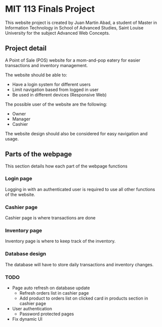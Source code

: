 # MIT 113 Finals Project

This website project is created by Juan Martin Abad, a student of Master in Information Technology in School of Advanced Studies, Saint Louise University for the subject Advanced Web Concepts.

## Project detail

A Point of Sale (POS) website for a mom-and-pop eatery for easier transactions and inventory management.

The website should be able to:

- Have a login system for different users
- Limit navigation based from logged in user
- Be used in different devices (Responsive Web)

The possible user of the website are the following:

- Owner
- Manager
- Cashier

The website design should also be considered for easy navigation and usage.

## Parts of the webpage

This section details how each part of the webpage functions

### Login page

Logging in with an authenticated user is required to use all other functions of the website. 

### Cashier page

Cashier page is where transactions are done

### Inventory page

Inventory page is where to keep track of the inventory.

### Database design

The database will have to store daily transactions and inventory changes. 

### TODO

- Page auto refresh on database update
    - Refresh orders list in cashier page
    - Add product to orders list on clicked card in products section in cashier page
- User authentication
    - Password protected pages
- Fix dynamic UI